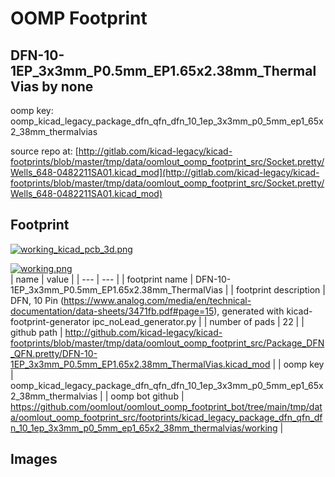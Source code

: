 # OOMP Footprint  
## DFN-10-1EP_3x3mm_P0.5mm_EP1.65x2.38mm_ThermalVias  by none  
  
oomp key: oomp_kicad_legacy_package_dfn_qfn_dfn_10_1ep_3x3mm_p0_5mm_ep1_65x2_38mm_thermalvias  
  
source repo at: [http://gitlab.com/kicad-legacy/kicad-footprints/blob/master/tmp/data/oomlout_oomp_footprint_src/Socket.pretty/Wells_648-0482211SA01.kicad_mod](http://gitlab.com/kicad-legacy/kicad-footprints/blob/master/tmp/data/oomlout_oomp_footprint_src/Socket.pretty/Wells_648-0482211SA01.kicad_mod)  
## Footprint  
  
[![working_kicad_pcb_3d.png](working_kicad_pcb_3d_600.png)](working_kicad_pcb_3d.png)  
  
[![working.png](working_600.png)](working.png)  
| name | value | 
| --- | --- | 
| footprint name | DFN-10-1EP_3x3mm_P0.5mm_EP1.65x2.38mm_ThermalVias | 
| footprint description | DFN, 10 Pin (https://www.analog.com/media/en/technical-documentation/data-sheets/3471fb.pdf#page=15), generated with kicad-footprint-generator ipc_noLead_generator.py | 
| number of pads | 22 | 
| github path | http://github.com/kicad-legacy/kicad-footprints/blob/master/tmp/data/oomlout_oomp_footprint_src/Package_DFN_QFN.pretty/DFN-10-1EP_3x3mm_P0.5mm_EP1.65x2.38mm_ThermalVias.kicad_mod | 
| oomp key | oomp_kicad_legacy_package_dfn_qfn_dfn_10_1ep_3x3mm_p0_5mm_ep1_65x2_38mm_thermalvias | 
| oomp bot github | https://github.com/oomlout/oomlout_oomp_footprint_bot/tree/main/tmp/data/oomlout_oomp_footprint_src/footprints/kicad_legacy_package_dfn_qfn_dfn_10_1ep_3x3mm_p0_5mm_ep1_65x2_38mm_thermalvias/working | 
## Images  
